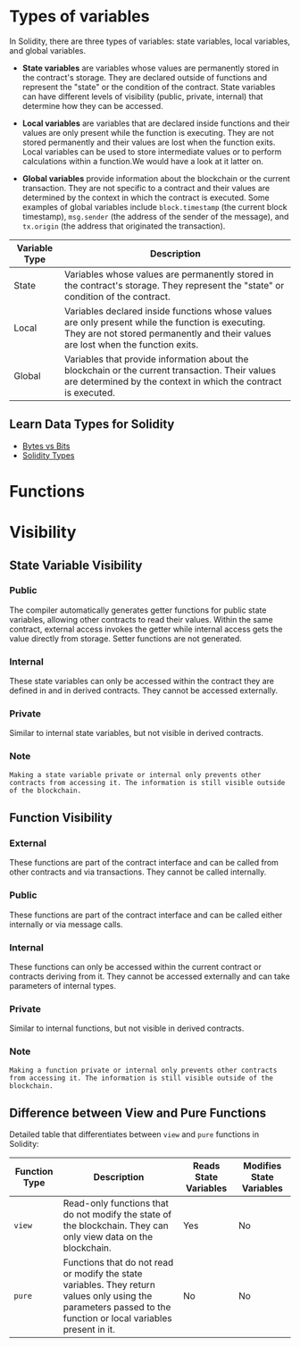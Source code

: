 # Types of variables

In Solidity, there are three types of variables: state variables, local variables, and global variables.

- **State variables** are variables whose values are permanently stored in the contract's storage. They are declared outside of functions and represent the "state" or the condition of the contract. State variables can have different levels of visibility (public, private, internal) that determine how they can be accessed.

- **Local variables** are variables that are declared inside functions and their values are only present while the function is executing. They are not stored permanently and their values are lost when the function exits. Local variables can be used to store intermediate values or to perform calculations within a function.We would have a look at it latter on.

- **Global variables** provide information about the blockchain or the current transaction. They are not specific to a contract and their values are determined by the context in which the contract is executed. Some examples of global variables include `block.timestamp` (the current block timestamp), `msg.sender` (the address of the sender of the message), and `tx.origin` (the address that originated the transaction).



| Variable Type | Description |
| --- | --- |
| State | Variables whose values are permanently stored in the contract's storage. They represent the "state" or condition of the contract. |
| Local | Variables declared inside functions whose values are only present while the function is executing. They are not stored permanently and their values are lost when the function exits. |
| Global | Variables that provide information about the blockchain or the current transaction. Their values are determined by the context in which the contract is executed. |

## Learn Data Types for Solidity

* [Bytes vs Bits](https://www.youtube.com/watch?v=Dnd28lQHquU)
* [Solidity Types](https://docs.soliditylang.org/en/latest/types.html)

# Functions


# Visibility
## State Variable Visibility

### Public
The compiler automatically generates getter functions for public state variables, allowing other contracts to read their values. Within the same contract, external access invokes the getter while internal access gets the value directly from storage. Setter functions are not generated.

### Internal
These state variables can only be accessed within the contract they are defined in and in derived contracts. They cannot be accessed externally.

### Private
Similar to internal state variables, but not visible in derived contracts.

### Note
`Making a state variable private or internal only prevents other contracts from accessing it. The information is still visible outside of the blockchain.`

## Function Visibility

### External
These functions are part of the contract interface and can be called from other contracts and via transactions. They cannot be called internally.

### Public
These functions are part of the contract interface and can be called either internally or via message calls.

### Internal
These functions can only be accessed within the current contract or contracts deriving from it. They cannot be accessed externally and can take parameters of internal types.

### Private
Similar to internal functions, but not visible in derived contracts.

### Note
`Making a function private or internal only prevents other contracts from accessing it. The information is still visible outside of the blockchain.`

## Difference between View and Pure Functions

Detailed table that differentiates between `view` and `pure` functions in Solidity:

| Function Type | Description | Reads State Variables | Modifies State Variables |
| --- | --- | --- | --- |
| `view` | Read-only functions that do not modify the state of the blockchain. They can only view data on the blockchain. | Yes | No |
| `pure` | Functions that do not read or modify the state variables. They return values only using the parameters passed to the function or local variables present in it. | No | No |
